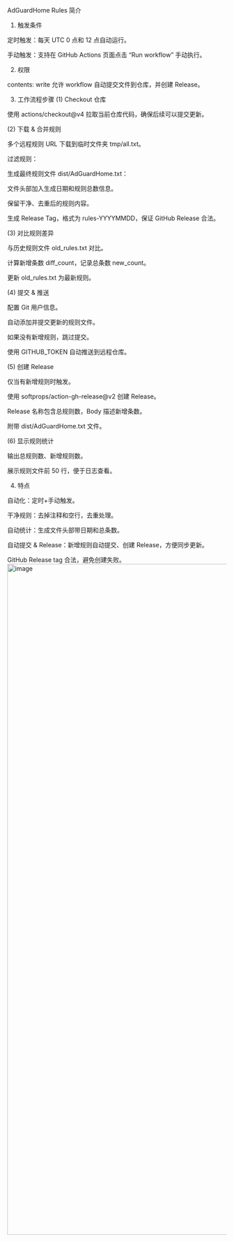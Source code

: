 AdGuardHome Rules 简介
1. 触发条件

定时触发：每天 UTC 0 点和 12 点自动运行。

手动触发：支持在 GitHub Actions 页面点击 “Run workflow” 手动执行。

2. 权限

contents: write
允许 workflow 自动提交文件到仓库，并创建 Release。

3. 工作流程步骤
(1) Checkout 仓库

使用 actions/checkout@v4 拉取当前仓库代码，确保后续可以提交更新。

(2) 下载 & 合并规则

多个远程规则 URL 下载到临时文件夹 tmp/all.txt。

过滤规则：

生成最终规则文件 dist/AdGuardHome.txt：

文件头部加入生成日期和规则总数信息。

保留干净、去重后的规则内容。

生成 Release Tag，格式为 rules-YYYYMMDD，保证 GitHub Release 合法。

(3) 对比规则差异

与历史规则文件 old_rules.txt 对比。

计算新增条数 diff_count，记录总条数 new_count。

更新 old_rules.txt 为最新规则。

(4) 提交 & 推送

配置 Git 用户信息。

自动添加并提交更新的规则文件。

如果没有新增规则，跳过提交。

使用 GITHUB_TOKEN 自动推送到远程仓库。

(5) 创建 Release

仅当有新增规则时触发。

使用 softprops/action-gh-release@v2 创建 Release。

Release 名称包含总规则数，Body 描述新增条数。

附带 dist/AdGuardHome.txt 文件。

(6) 显示规则统计

输出总规则数、新增规则数。

展示规则文件前 50 行，便于日志查看。

4. 特点

自动化：定时+手动触发。

干净规则：去掉注释和空行，去重处理。

自动统计：生成文件头部带日期和总条数。

自动提交 & Release：新增规则自动提交、创建 Release，方便同步更新。

GitHub Release tag 合法，避免创建失败。
<img width="1024" height="1536" alt="image" src="https://github.com/user-attachments/assets/9daab83e-aeef-40fe-856a-636d59b1a60d" />

